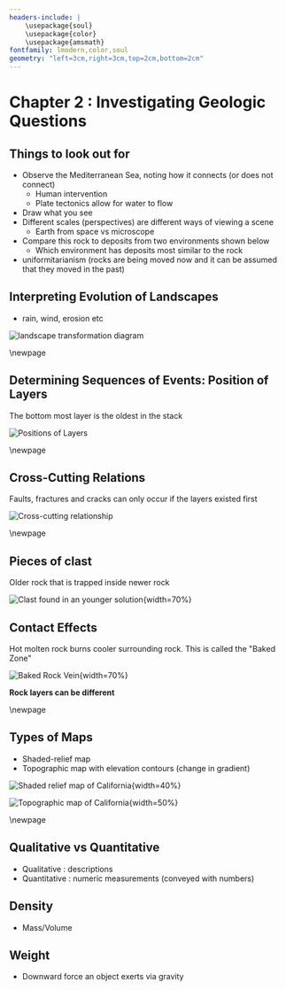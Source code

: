 ```yaml
---
headers-include: |
	\usepackage{soul}
	\usepackage{color}
	\usepackage{amsmath}
fontfamily: lmodern,color,soul
geometry: "left=3cm,right=3cm,top=2cm,bottom=2cm"
---
```


# Chapter 2 : Investigating Geologic Questions

## Things to look out for

- Observe the Mediterranean Sea, noting how it connects (or does not connect)
	- Human intervention
	- Plate tectonics allow for water to flow
- Draw what you see
- Different scales (perspectives) are different ways of viewing a scene
	- Earth from space vs microscope
- Compare this rock to deposits from two environments shown below
	- Which environment has deposits most similar to the rock
- uniformitarianism (rocks are being moved now and it can be assumed that they moved in the past)


## Interpreting Evolution of Landscapes

- rain, wind, erosion etc

![landscape transformation diagram](assets/evolution_of_landscape)

\newpage

## Determining Sequences of Events: Position of Layers

The bottom most layer is the oldest in the stack

![Positions of Layers](assets/position_of_layers)

\newpage

## Cross-Cutting Relations

Faults, fractures and cracks can only occur if the layers existed first

![Cross-cutting relationship](assets/crosscutting_relationship)

\newpage

## Pieces of clast

Older rock that is trapped inside newer rock

![Clast found in an younger solution](assets/pieces_of_clast){width=70%}

## Contact Effects

Hot molten rock burns cooler surrounding rock. This is called the "Baked Zone"

![Baked Rock Vein](assets/baked_zone){width=70%}

**Rock layers can be different**

\newpage

## Types of Maps

- Shaded-relief map
- Topographic map with elevation contours (change in gradient)

![Shaded relief map of California](assets/shaded_relief){width=40%}

![Topographic map of California](assets/topographic_map){width=50%}

\newpage


## Qualitative vs Quantitative

- Qualitative : descriptions
- Quantitative : numeric measurements (conveyed with numbers)

## Density

- Mass/Volume

## Weight

- Downward force an object exerts via gravity

